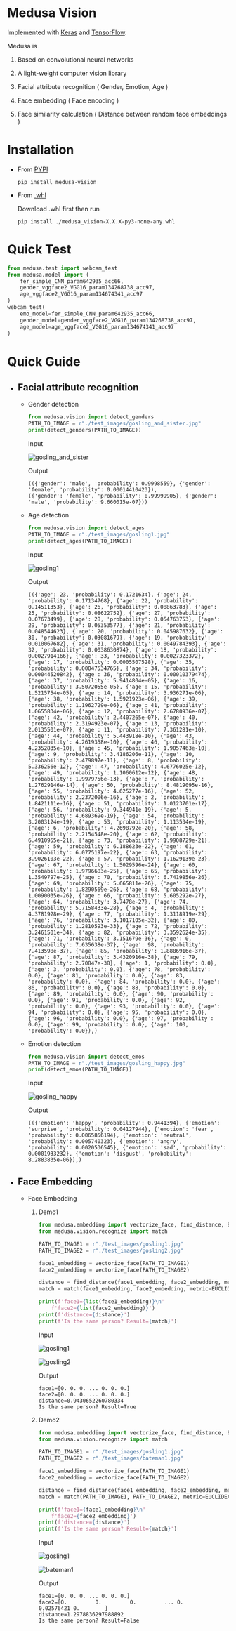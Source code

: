 # Medusa Vision

Implemented with [Keras](https://github.com/keras-team/keras) and [TensorFlow](https://github.com/tensorflow/tensorflow).

Medusa is

1. Based on convolutional neural networks

2. A light-weight computer vision library

2. Facial attribute recognition ( Gender, Emotion, Age ) 

3. Face embedding ( Face encoding ) 

4. Face similarity calculation ( Distance between random face embeddings )

# Installation

- From [PYPI](https://pypi.org/project/medusa-vision/)

    ```shell
    pip install medusa-vision
    ```

- From [.whl](https://github.com/vortezwohl/medusa-vision/releases)

    Download .whl first then run

    ```shell
    pip install ./medusa_vision-X.X.X-py3-none-any.whl
    ```

# Quick Test

```python
from medusa.test import webcam_test
from medusa.model import (
    fer_simple_CNN_param642935_acc66,
    gender_vggface2_VGG16_param134268738_acc97,
    age_vggface2_VGG16_param134674341_acc97
)
webcam_test(
    emo_model=fer_simple_CNN_param642935_acc66,
    gender_model=gender_vggface2_VGG16_param134268738_acc97,
    age_model=age_vggface2_VGG16_param134674341_acc97
)
```

# Quick Guide

- ## Facial attribute recognition

    - Gender detection

        ```python
        from medusa.vision import detect_genders
        PATH_TO_IMAGE = r"./test_images/gosling_and_sister.jpg"
        print(detect_genders(PATH_TO_IMAGE))
        ```

        Input

        ![gosling_and_sister](./test_images//gosling_and_sister.jpg)

        Output

        ```
        (({'gender': 'male', 'probability': 0.9998559}, {'gender': 'female', 'probability': 0.00014410423}), 
        ({'gender': 'female', 'probability': 0.99999905}, {'gender': 'male', 'probability': 9.660015e-07}))
        ```

    - Age detection

        ```python
        from medusa.vision import detect_ages
        PATH_TO_IMAGE = r"./test_images/gosling1.jpg"
        print(detect_ages(PATH_TO_IMAGE))
        ```

        Input

        ![gosling1](./test_images/gosling1.jpg)

        Output

        ```
        (({'age': 23, 'probability': 0.1721634}, {'age': 24, 'probability': 0.17134768}, {'age': 22, 'probability': 0.14511353}, {'age': 26, 'probability': 0.08863783}, {'age': 25, 'probability': 0.08622752}, {'age': 27, 'probability': 0.07673499}, {'age': 28, 'probability': 0.054763753}, {'age': 29, 'probability': 0.05353577}, {'age': 21, 'probability': 0.048544623}, {'age': 20, 'probability': 0.045987632}, {'age': 30, 'probability': 0.03081679}, {'age': 19, 'probability': 0.010067682}, {'age': 31, 'probability': 0.0049784393}, {'age': 32, 'probability': 0.0038630874}, {'age': 18, 'probability': 0.0027914166}, {'age': 33, 'probability': 0.0027323372}, {'age': 17, 'probability': 0.0005507528}, {'age': 35, 'probability': 0.00047534765}, {'age': 34, 'probability': 0.00044520842}, {'age': 36, 'probability': 0.00010379474}, {'age': 37, 'probability': 5.9414804e-05}, {'age': 16, 'probability': 3.5072055e-05}, {'age': 15, 'probability': 1.5215754e-05}, {'age': 14, 'probability': 3.936271e-06}, {'age': 38, 'probability': 1.5921923e-06}, {'age': 39, 'probability': 1.1962729e-06}, {'age': 41, 'probability': 1.0655834e-06}, {'age': 12, 'probability': 2.6780936e-07}, {'age': 42, 'probability': 2.4407265e-07}, {'age': 40, 'probability': 2.3194923e-07}, {'age': 13, 'probability': 2.0135501e-07}, {'age': 11, 'probability': 7.361281e-10}, {'age': 44, 'probability': 5.443918e-10}, {'age': 43, 'probability': 4.2619358e-10}, {'age': 46, 'probability': 4.2352835e-10}, {'age': 45, 'probability': 1.9057463e-10}, {'age': 9, 'probability': 3.4186206e-11}, {'age': 10, 'probability': 2.479897e-11}, {'age': 8, 'probability': 5.336256e-12}, {'age': 47, 'probability': 4.6776025e-12}, {'age': 49, 'probability': 1.1060612e-12}, {'age': 48, 'probability': 1.9979756e-13}, {'age': 7, 'probability': 1.27629146e-14}, {'age': 50, 'probability': 8.4819095e-16}, {'age': 55, 'probability': 4.625277e-16}, {'age': 52, 'probability': 2.2372006e-16}, {'age': 2, 'probability': 1.8421111e-16}, {'age': 51, 'probability': 1.0123701e-17}, {'age': 56, 'probability': 9.344941e-19}, {'age': 5, 'probability': 4.689369e-19}, {'age': 54, 'probability': 3.2003124e-19}, {'age': 53, 'probability': 1.113534e-19}, {'age': 6, 'probability': 4.2698792e-20}, {'age': 58, 'probability': 2.2154548e-20}, {'age': 62, 'probability': 6.4910955e-21}, {'age': 73, 'probability': 1.9908729e-21}, {'age': 59, 'probability': 6.188623e-22}, {'age': 61, 'probability': 6.0775197e-22}, {'age': 63, 'probability': 3.9026103e-22}, {'age': 57, 'probability': 1.1629139e-23}, {'age': 67, 'probability': 1.5029596e-24}, {'age': 60, 'probability': 1.9796683e-25}, {'age': 65, 'probability': 1.3549797e-25}, {'age': 70, 'probability': 6.7419856e-26}, {'age': 69, 'probability': 5.665811e-26}, {'age': 75, 'probability': 1.8290569e-26}, {'age': 68, 'probability': 1.0090035e-26}, {'age': 66, 'probability': 5.605292e-27}, {'age': 64, 'probability': 3.7478e-27}, {'age': 74, 'probability': 5.7158433e-28}, {'age': 4, 'probability': 4.3781928e-29}, {'age': 77, 'probability': 1.3118919e-29}, {'age': 76, 'probability': 3.1017105e-32}, {'age': 80, 'probability': 1.2810593e-33}, {'age': 72, 'probability': 3.2461501e-34}, {'age': 82, 'probability': 3.3592624e-35}, {'age': 71, 'probability': 3.151679e-36}, {'age': 0, 'probability': 7.635638e-37}, {'age': 98, 'probability': 7.413598e-37}, {'age': 85, 'probability': 1.8886916e-37}, {'age': 87, 'probability': 3.4320916e-38}, {'age': 79, 'probability': 2.70847e-38}, {'age': 1, 'probability': 0.0}, {'age': 3, 'probability': 0.0}, {'age': 78, 'probability': 0.0}, {'age': 81, 'probability': 0.0}, {'age': 83, 'probability': 0.0}, {'age': 84, 'probability': 0.0}, {'age': 86, 'probability': 0.0}, {'age': 88, 'probability': 0.0}, {'age': 89, 'probability': 0.0}, {'age': 90, 'probability': 0.0}, {'age': 91, 'probability': 0.0}, {'age': 92, 'probability': 0.0}, {'age': 93, 'probability': 0.0}, {'age': 94, 'probability': 0.0}, {'age': 95, 'probability': 0.0}, {'age': 96, 'probability': 0.0}, {'age': 97, 'probability': 0.0}, {'age': 99, 'probability': 0.0}, {'age': 100, 'probability': 0.0}),)
        ```

    - Emotion detection

        ```python
        from medusa.vision import detect_emos
        PATH_TO_IMAGE = r"./test_images/gosling_happy.jpg"
        print(detect_emos(PATH_TO_IMAGE))
        ```

        Input

        ![gosling_happy](./test_images/gosling_happy.jpg)

        Output

        ```
        (({'emotion': 'happy', 'probability': 0.9441394}, {'emotion': 'surprise', 'probability': 0.04127944}, {'emotion': 'fear', 'probability': 0.0065856194}, {'emotion': 'neutral', 'probability': 0.005740323}, {'emotion': 'angry', 'probability': 0.0020536545}, {'emotion': 'sad', 'probability': 0.0001933232}, {'emotion': 'disgust', 'probability': 8.2883835e-06}),)
        ```

- ## Face Embedding

    - Face Embedding

        1. Demo1

            ```python
            from medusa.embedding import vectorize_face, find_distance, EUCLIDEAN_L2
            from medusa.vision.recognize import match

            PATH_TO_IMAGE1 = r"./test_images/gosling1.jpg"
            PATH_TO_IMAGE2 = r"./test_images/gosling2.jpg"

            face1_embedding = vectorize_face(PATH_TO_IMAGE1)
            face2_embedding = vectorize_face(PATH_TO_IMAGE2)

            distance = find_distance(face1_embedding, face2_embedding, metric=EUCLIDEAN_L2)
            match = match(face1_embedding, face2_embedding, metric=EUCLIDEAN_L2)

            print(f'face1={list(face1_embedding)}\n'
                f'face2={list(face2_embedding)}')
            print(f'distance={distance}')
            print(f'Is the same person? Result={match}')
            ```

            Input

            ![gosling1](./test_images/gosling1.jpg)

            ![gosling2](./test_images/gosling3.jpg)

            Output

            ```
            face1=[0. 0. 0. ... 0. 0. 0.]
            face2=[0. 0. 0. ... 0. 0. 0.]
            distance=0.9430652260780334
            Is the same person? Result=True
            ```

        2. Demo2

            ```python
            from medusa.embedding import vectorize_face, find_distance, EUCLIDEAN_L2
            from medusa.vision.recognize import match

            PATH_TO_IMAGE1 = r"./test_images/gosling1.jpg"
            PATH_TO_IMAGE2 = r"./test_images/bateman1.jpg"

            face1_embedding = vectorize_face(PATH_TO_IMAGE1)
            face2_embedding = vectorize_face(PATH_TO_IMAGE2)

            distance = find_distance(face1_embedding, face2_embedding, metric=EUCLIDEAN_L2)
            match = match(PATH_TO_IMAGE1, PATH_TO_IMAGE2, metric=EUCLIDEAN_L2)

            print(f'face1={face1_embedding}\n'
                f'face2={face2_embedding}')
            print(f'distance={distance}')
            print(f'Is the same person? Result={match}')
            ```

            Input

            ![gosling1](./test_images/gosling1.jpg)

            ![bateman1](./test_images/bateman1.jpg)

            Output

            ```
            face1=[0. 0. 0. ... 0. 0. 0.]
            face2=[0.         0.         0.         ... 0.         0.02576421 0.        ]
            distance=1.2978836297988892
            Is the same person? Result=False
            ```
